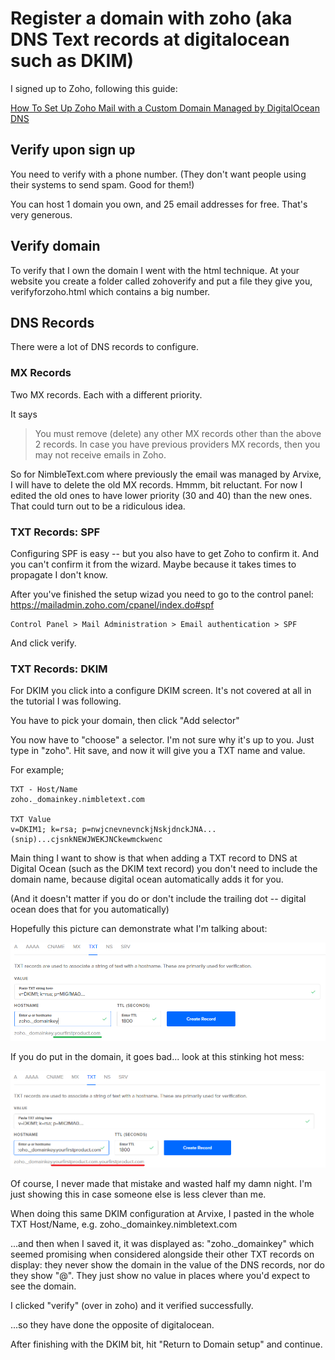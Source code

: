 # Register a domain with zoho (aka DNS Text records at digitalocean such as DKIM)

I signed up to Zoho, following this guide:

[How To Set Up Zoho Mail with a Custom Domain Managed by DigitalOcean DNS](https://www.digitalocean.com/community/tutorials/how-to-set-up-zoho-mail-with-a-custom-domain-managed-by-digitalocean-dns)

## Verify upon sign up

You need to verify with a phone number. (They don't want people using their systems to send spam. Good for them!)

You can host 1 domain you own, and 25 email addresses for free. That's very generous.

## Verify domain

To verify that I own the domain I went with the html technique. At your website you create a folder called zohoverify and put a file they give you, verifyforzoho.html which contains a big number.

## DNS Records

There were a lot of DNS records to configure.

### MX Records

Two MX records. Each with a different priority.

It says 

> You must remove (delete) any other MX records other than the above 2 records. In case you have previous providers MX records, then you may not receive emails in Zoho.


So for NimbleText.com where previously the email was managed by Arvixe, I will have to delete the old MX records. Hmmm, bit reluctant. For now I edited the old ones to have lower priority (30 and 40) than the new ones. That could turn out to be a ridiculous idea.


### TXT Records: SPF

Configuring SPF is easy -- but you also have to get Zoho to confirm it. And you can't confirm it from the wizard. Maybe because it takes times to propagate I don't know.

After you've finished the setup wizad you need to go to the control panel: <https://mailadmin.zoho.com/cpanel/index.do#spf>

	Control Panel > Mail Administration > Email authentication > SPF

And click verify.

### TXT Records: DKIM

For DKIM you click into a configure DKIM screen. It's not covered at all in the tutorial I was following.

You have to pick your domain, then click "Add selector"

You now have to "choose" a selector. I'm not sure why it's up to you. Just type in "zoho". Hit save, and now it will give you a TXT name and value.

For example;

	TXT - Host/Name
	zoho._domainkey.nimbletext.com

	TXT Value	
	v=DKIM1; k=rsa; p=nwjcnevnevnckjNskjdnckJNA...(snip)...cjsnkNEWJWEKJNCkewmckwenc
	
	
Main thing I want to show is that when adding a TXT record to DNS at Digital Ocean (such as the DKIM text record) you don't need to include the domain name, because digital ocean automatically adds it for you.

(And it doesn't matter if you do or don't include the trailing dot -- digital ocean does that for you automatically) 

Hopefully this picture can demonstrate what I'm talking about:

![dkim_dns_digital_ocean](dkim_dns_digital_ocean.png)

If you do put in the domain, it goes bad... look at this stinking hot mess:

![don't put in domain](dkim_dns_digital_ocean_BAD.png)

Of course, I never made that mistake and wasted half my damn night. I'm just showing this in case someone else is less clever than me.


When doing this same DKIM configuration at Arvixe, I pasted in the whole TXT Host/Name, e.g. zoho._domainkey.nimbletext.com

...and then when I saved it, it was displayed as: "zoho._domainkey" which seemed promising when considered alongside their other TXT records on display: they never show the domain in the value of the DNS records, nor do they show "@". They just show no value in places where you'd expect to see the domain.

I clicked "verify" (over in zoho) and it verified successfully.

...so they have done the opposite of digitalocean. 

After finishing with the DKIM bit, hit "Return to Domain setup" and continue.

